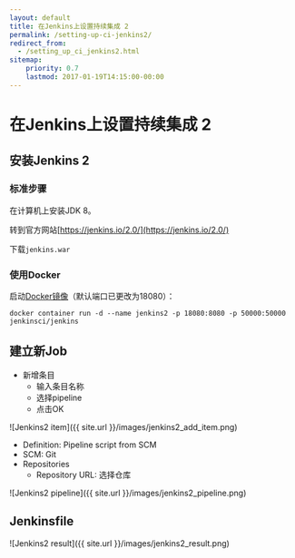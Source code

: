 ```yaml
---
layout: default
title: 在Jenkins上设置持续集成 2
permalink: /setting-up-ci-jenkins2/
redirect_from:
  - /setting_up_ci_jenkins2.html
sitemap:
    priority: 0.7
    lastmod: 2017-01-19T14:15:00-00:00
---
```


# <i class="fa fa-stethoscope"></i> 在Jenkins上设置持续集成 2

## 安装Jenkins 2

### 标准步骤

在计算机上安装JDK 8。

转到官方网站[https://jenkins.io/2.0/](https://jenkins.io/2.0/)

下载`jenkins.war`

### 使用Docker

启动[Docker镜像](https://hub.docker.com/r/jenkinsci/jenkins/)（默认端口已更改为18080）：

`docker container run -d --name jenkins2 -p 18080:8080 -p 50000:50000 jenkinsci/jenkins`

## 建立新Job

- 新增条目
    - 输入条目名称
    - 选择pipeline
    - 点击OK

![Jenkins2 item]({{ site.url }}/images/jenkins2_add_item.png)

- Definition: Pipeline script from SCM
- SCM: Git
- Repositories
    - Repository URL: 选择仓库

![Jenkins2 pipeline]({{ site.url }}/images/jenkins2_pipeline.png)

## Jenkinsfile

![Jenkins2 result]({{ site.url }}/images/jenkins2_result.png)
